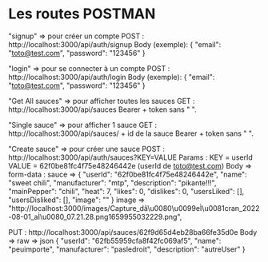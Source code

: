 # Les routes POSTMAN

"signup" => pour créer un compte
POST : http://localhost:3000/api/auth/signup
Body (exemple):
{
"email": "toto@test.com",
"password": "123456"
}

"login" => pour se connecter à un compte
POST : http://localhost:3000/api/auth/login
Body (exemple):
{
"email": "toto@test.com",
"password": "123456"
}

"Get All sauces" => pour afficher toutes les sauces
GET : http://localhost:3000/api/sauces
Bearer + token sans " ".

"Single sauce" => pour afficher 1 sauce
GET : http://localhost:3000/api/sauces/ + id de la sauce
Bearer + token sans " ".

"Create sauce" => pour créer une sauce
POST : http://localhost:3000/api/auth/sauces?KEY=VALUE
Params :
KEY = userId
VALUE = 62f0be81fc4f75e48246442e (userId de toto@test.com)
Body => form-data :
sauce =>
{
"userId": "62f0be81fc4f75e48246442e",
"name": "sweet chili",
"manufacturer": "mtp",
"description": "pikante!!!",
"mainPepper": "chili",
"heat": 7,
"likes": 0,
"dislikes": 0,
"usersLiked": [],
"usersDisliked": [],
"image": ""
}
image => "http://localhost:3000/images/Capture_dâ\u0080\u0099eÌ\u0081cran_2022-08-01_aÌ\u0080_07.21.28.png1659955032229.png",

PUT : http://localhost:3000/api/sauces/62f9d65d4eb28ba66fe35d0e
Body => raw => json
{
"userId": "62fb55959cfa8f42fc069af5",
"name": "peuimporte",
"manufacturer": "pasledroit",
"description": "autreUser"
}
